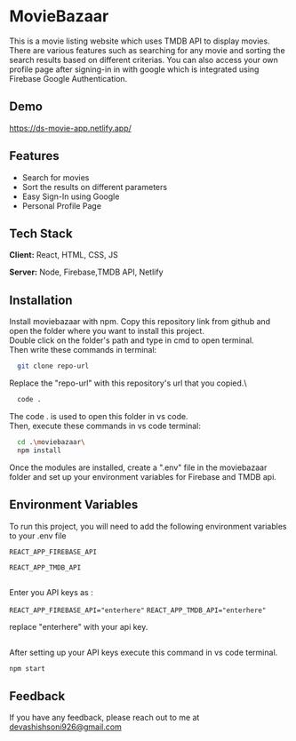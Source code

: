 # MovieBazaar

This is a movie listing website which uses TMDB API to display movies. There are various features such as searching for any movie and sorting the search results based on different criterias. You can also access your own profile page after signing-in in with google which is integrated using Firebase Google Authentication.

## Demo

https://ds-movie-app.netlify.app/

## Features

- Search for movies
- Sort the results on different parameters
- Easy Sign-In using Google
- Personal Profile Page

## Tech Stack

**Client:** React, HTML, CSS, JS

**Server:** Node, Firebase,TMDB API, Netlify

## Installation

Install moviebazaar with npm.
Copy this repository link from github and open the folder where you want to install this project.\
Double click on the folder's path and type in cmd to open terminal.\
Then write these commands in terminal:

```bash
  git clone repo-url
```
Replace the "repo-url" with this repository's url that you copied.\
```bash
  code .
```
The code . is used to open this folder in vs code.\
Then, execute these commands in vs code terminal:

```bash
  cd .\moviebazaar\
  npm install
```

Once the modules are installed, create a ".env" file in the moviebazaar folder and set up your environment variables for Firebase and TMDB api.

## Environment Variables

To run this project, you will need to add the following environment variables to your .env file

`REACT_APP_FIREBASE_API`

`REACT_APP_TMDB_API`

##

Enter you API keys as :

`REACT_APP_FIREBASE_API="enterhere"`
`REACT_APP_TMDB_API="enterhere"`

replace "enterhere" with your api key.

##

After setting up your API keys execute this command in vs code terminal.

`npm start`

##

## Feedback

If you have any feedback, please reach out to me at devashishsoni926@gmail.com
